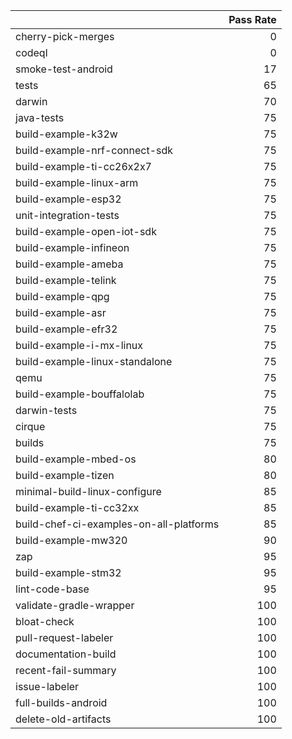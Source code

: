 |                                         |   Pass Rate |
|:----------------------------------------|------------:|
| cherry-pick-merges                      |           0 |
| codeql                                  |           0 |
| smoke-test-android                      |          17 |
| tests                                   |          65 |
| darwin                                  |          70 |
| java-tests                              |          75 |
| build-example-k32w                      |          75 |
| build-example-nrf-connect-sdk           |          75 |
| build-example-ti-cc26x2x7               |          75 |
| build-example-linux-arm                 |          75 |
| build-example-esp32                     |          75 |
| unit-integration-tests                  |          75 |
| build-example-open-iot-sdk              |          75 |
| build-example-infineon                  |          75 |
| build-example-ameba                     |          75 |
| build-example-telink                    |          75 |
| build-example-qpg                       |          75 |
| build-example-asr                       |          75 |
| build-example-efr32                     |          75 |
| build-example-i-mx-linux                |          75 |
| build-example-linux-standalone          |          75 |
| qemu                                    |          75 |
| build-example-bouffalolab               |          75 |
| darwin-tests                            |          75 |
| cirque                                  |          75 |
| builds                                  |          75 |
| build-example-mbed-os                   |          80 |
| build-example-tizen                     |          80 |
| minimal-build-linux-configure           |          85 |
| build-example-ti-cc32xx                 |          85 |
| build-chef-ci-examples-on-all-platforms |          85 |
| build-example-mw320                     |          90 |
| zap                                     |          95 |
| build-example-stm32                     |          95 |
| lint-code-base                          |          95 |
| validate-gradle-wrapper                 |         100 |
| bloat-check                             |         100 |
| pull-request-labeler                    |         100 |
| documentation-build                     |         100 |
| recent-fail-summary                     |         100 |
| issue-labeler                           |         100 |
| full-builds-android                     |         100 |
| delete-old-artifacts                    |         100 |